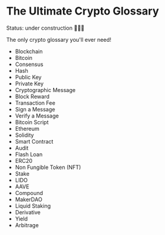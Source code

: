 # The Ultimate Crypto Glossary

Status: under construction 👷‍♂️🚧

The only crypto glossary you'll ever need!

- Blockchain
- Bitcoin
- Consensus
- Hash
- Public Key
- Private Key
- Cryptographic Message
- Block Reward
- Transaction Fee
- Sign a Message
- Verify a Message
- Bitcoin Script
- Ethereum
- Solidity
- Smart Contract
- Audit
- Flash Loan
- ERC20
- Non Fungible Token (NFT)
- Stake
- LIDO
- AAVE
- Compound
- MakerDAO
- Liquid Staking
- Derivative
- Yield
- Arbitrage
